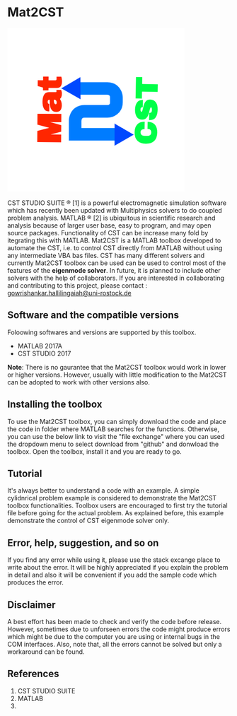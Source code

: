 # Mat2CST
![Mat2CST](https://github.com/gowriRostock/Mat2CST/blob/master/logo_Mat2CST.png)

CST STUDIO SUITE &reg; [1] is a powerful electromagnetic simulation software which has recently been updated with Multiphysics solvers to do coupled problem analysis. MATLAB &reg; [2] is ubiquitous in scientific research and analysis because of larger user base, easy to program, and may open source packages. Functionality of CST can be increase many fold by itegrating this with MATLAB. Mat2CST is a MATLAB toolbox developed to automate the CST, i.e. to control CST directly from MATLAB without using any intermediate VBA bas files. CST has many different solvers and currently Mat2CST toolbox can be used can be used to control most of the features of the **eigenmode solver**. In future, it is planned to include other solvers with the help of collaborators. If you are interested in collaborating and contributing to this project, please contact : gowrishankar.hallilingaiah@uni-rostock.de 

## Software and the compatible versions
Foloowing softwares and versions are supported by this toolbox. 
* MATLAB 2017A
* CST STUDIO 2017

**Note**: There is no gaurantee that the Mat2CST toolbox would work in lower or higher versions. However, usually with little modification to the Mat2CST can be adopted to work with other versions also.

## Installing the toolbox
To use the Mat2CST toolbox, you can simply download the code and place the code in folder where MATLAB searches for the functions. Otherwise, you can use the below link to visit the "file exchange" where you can used the dropdown menu to select download from "github" and donwload the toolbox. Open the toolbox, install it and you are ready to go.

## Tutorial
It's always better to understand a code with an example. A simple cylidnrical problem example is considered to demonstrate the Mat2CST toolbox functionalities. Toolbox users are encouraged to first try the tutorial file before going for the actual problem. As explained before, this example demonstrate the control of CST eigenmode solver only.

## Error, help, suggestion, and so on
If you find any error while using it, please use the stack excange place to write about the error. It will be highly appreciated if you explain the problem in detail and also it will be convenient if you add the sample code which produces the error.

## Disclaimer
A best effort has been made to check and verify the code before release. However, sometimes due to unforseen errors the code might produce errors which might be due to the computer you are using or internal bugs in the COM interfaces. Also, note that, all the errors cannot be solved but only a workaround can be found.

## References
1. CST STUDIO SUITE 
2. MATLAB
3. 
